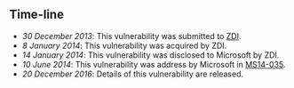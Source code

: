 Time-line
---------
* *30 December 2013*: This vulnerability was submitted to [ZDI][].
* *8 January 2014*: This vulnerability was acquired by ZDI.
* *14 January 2014*: This vulnerability was disclosed to Microsoft by ZDI.
* *10 June 2014*: This vulnerability was address by Microsoft in [MS14-035][].
* *20 December 2016*: Details of this vulnerability are released.

[ZDI]: http://zerodayinitiative.com/
[MS14-035]: http://technet.microsoft.com/en-us/security/bulletin/ms14-035
